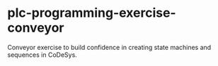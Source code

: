 # plc-programming-exercise-conveyor
Conveyor exercise to build confidence in creating state machines and sequences in CoDeSys.

